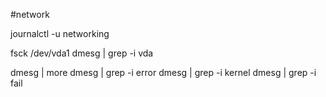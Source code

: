 #network

journalctl -u networking

fsck /dev/vda1
dmesg | grep -i vda

dmesg | more
dmesg | grep -i error
dmesg | grep -i kernel
dmesg | grep -i fail
